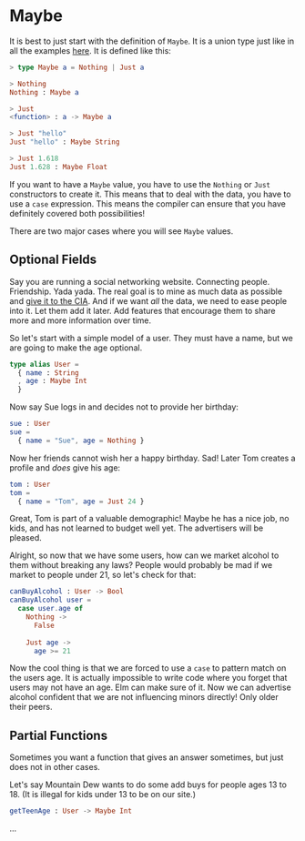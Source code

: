 # Maybe

It is best to just start with the definition of `Maybe`. It is a union type just like in all the examples [here](types/union_types.md). It is defined like this:

```elm
> type Maybe a = Nothing | Just a

> Nothing
Nothing : Maybe a

> Just
<function> : a -> Maybe a

> Just "hello"
Just "hello" : Maybe String

> Just 1.618
Just 1.628 : Maybe Float
```

If you want to have a `Maybe` value, you have to use the `Nothing` or `Just` constructors to create it. This means that to deal with the data, you have to use a `case` expression. This means the compiler can ensure that you have definitely covered both possibilities!

There are two major cases where you will see `Maybe` values.


## Optional Fields

Say you are running a social networking website. Connecting people. Friendship. Yada yada. The real goal is to mine as much data as possible and [give it to the CIA](http://www.theonion.com/video/cias-facebook-program-dramatically-cut-agencys-cos-19753). And if we want *all* the data, we need to ease people into it. Let them add it later. Add features that encourage them to share more and more information over time.

So let's start with a simple model of a user. They must have a name, but we are going to make the age optional.

```elm
type alias User =
  { name : String
  , age : Maybe Int
  }
```

Now say Sue logs in and decides not to provide her birthday:

```elm
sue : User
sue =
  { name = "Sue", age = Nothing }
```

Now her friends cannot wish her a happy birthday. Sad! Later Tom creates a profile and *does* give his age:

```elm
tom : User
tom =
  { name = "Tom", age = Just 24 }
```

Great, Tom is part of a valuable demographic! Maybe he has a nice job, no kids, and has not learned to budget well yet. The advertisers will be pleased.

Alright, so now that we have some users, how can we market alcohol to them without breaking any laws? People would probably be mad if we market to people under 21, so let's check for that:

```elm
canBuyAlcohol : User -> Bool
canBuyAlcohol user =
  case user.age of
    Nothing ->
      False
      
    Just age ->
      age >= 21
```

Now the cool thing is that we are forced to use a `case` to pattern match on the users age. It is actually impossible to write code where you forget that users may not have an age. Elm can make sure of it. Now we can advertise alcohol confident that we are not influencing minors directly! Only older their peers.


## Partial Functions

Sometimes you want a function that gives an answer sometimes, but just does not in other cases. 

Let's say Mountain Dew wants to do some add buys for people ages 13 to 18. (It is illegal for kids under 13 to be on our site.) 

```elm
getTeenAge : User -> Maybe Int
```

...
